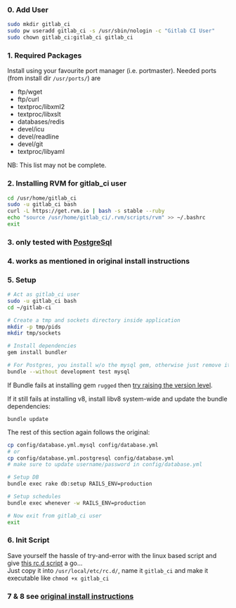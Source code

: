 ### 0. Add User

``` sh
sudo mkdir gitlab_ci
sudo pw useradd gitlab_ci -s /usr/sbin/nologin -c "Gitlab CI User"
sudo chown gitlab_ci:gitlab_ci gitlab_ci
```

### 1. Required Packages

Install using your favourite port manager (i.e. portmaster). Needed ports (from install dir `/usr/ports/`) are

- ftp/wget  
- ftp/curl  
- textproc/libxml2  
- textproc/libxslt  
- databases/redis  
- devel/icu  
- devel/readline  
- devel/git  
- textproc/libyaml

NB: This list may not be complete.

### 2. Installing RVM for gitlab_ci user


``` sh
cd /usr/home/gitlab_ci
sudo -u gitlab_ci bash
curl -L https://get.rvm.io | bash -s stable --ruby
echo "source /usr/home/gitlab_ci/.rvm/scripts/rvm" >> ~/.bashrc
exit
```

### 3. only tested with [PostgreSql](../postgres/install.md)

### 4. works as mentioned in original install instructions

### 5. Setup

``` sh
# Act as gitlab_ci user
sudo -u gitlab_ci bash
cd ~/gitlab-ci

# Create a tmp and sockets directory inside application
mkdir -p tmp/pids
mkdir tmp/sockets

# Install dependencies
gem install bundler

# For Postgres, you install w/o the mysql gem, otherwise just remove it from the following command :
bundle --without development test mysql

```

If Bundle fails at installing gem `rugged` then [try raising the version level](https://github.com/alexdo/gitlab-ci/commit/459e2fd2ebde997fa6ec501bb0fe529a5cabc789#diff-0).

If it still fails at installing v8, install libv8 system-wide and update the bundle dependencies:

`bundle update`

The rest of this section again follows the original:

``` sh
cp config/database.yml.mysql config/database.yml
# or
cp config/database.yml.postgresql config/database.yml
# make sure to update username/password in config/database.yml

# Setup DB
bundle exec rake db:setup RAILS_ENV=production

# Setup schedules 
bundle exec whenever -w RAILS_ENV=production

# Now exit from gitlab_ci user
exit
```

### 6. Init Script

Save yourself the hassle of try-and-error with the linux based script and give [this rc.d script](rc.d-2.2.sh) a go...  
Just copy it into `/usr/local/etc/rc.d/`, name it `gitlab_ci` and make it executable like `chmod +x gitlab_ci`

### 7 & 8 see [original install instructions](https://github.com/gitlabhq/gitlab-ci/blob/2-2-stable/doc/installation.md)


